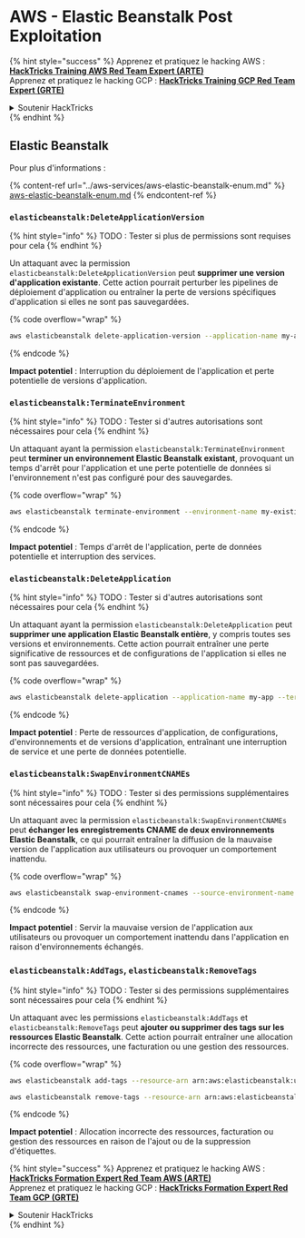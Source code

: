 # AWS - Elastic Beanstalk Post Exploitation

{% hint style="success" %}
Apprenez et pratiquez le hacking AWS :<img src="../../../.gitbook/assets/image (1) (1) (1) (1).png" alt="" data-size="line">[**HackTricks Training AWS Red Team Expert (ARTE)**](https://training.hacktricks.xyz/courses/arte)<img src="../../../.gitbook/assets/image (1) (1) (1) (1).png" alt="" data-size="line">\
Apprenez et pratiquez le hacking GCP : <img src="../../../.gitbook/assets/image (2) (1).png" alt="" data-size="line">[**HackTricks Training GCP Red Team Expert (GRTE)**<img src="../../../.gitbook/assets/image (2) (1).png" alt="" data-size="line">](https://training.hacktricks.xyz/courses/grte)

<details>

<summary>Soutenir HackTricks</summary>

* Consultez les [**plans d'abonnement**](https://github.com/sponsors/carlospolop) !
* **Rejoignez le** 💬 [**groupe Discord**](https://discord.gg/hRep4RUj7f) ou le [**groupe telegram**](https://t.me/peass) ou **suivez** nous sur **Twitter** 🐦 [**@hacktricks\_live**](https://twitter.com/hacktricks_live)**.**
* **Partagez des astuces de hacking en soumettant des PR aux** [**HackTricks**](https://github.com/carlospolop/hacktricks) et [**HackTricks Cloud**](https://github.com/carlospolop/hacktricks-cloud) dépôts github.

</details>
{% endhint %}

## Elastic Beanstalk

Pour plus d'informations :

{% content-ref url="../aws-services/aws-elastic-beanstalk-enum.md" %}
[aws-elastic-beanstalk-enum.md](../aws-services/aws-elastic-beanstalk-enum.md)
{% endcontent-ref %}

### `elasticbeanstalk:DeleteApplicationVersion`

{% hint style="info" %}
TODO : Tester si plus de permissions sont requises pour cela
{% endhint %}

Un attaquant avec la permission `elasticbeanstalk:DeleteApplicationVersion` peut **supprimer une version d'application existante**. Cette action pourrait perturber les pipelines de déploiement d'application ou entraîner la perte de versions spécifiques d'application si elles ne sont pas sauvegardées.

{% code overflow="wrap" %}
```bash
aws elasticbeanstalk delete-application-version --application-name my-app --version-label my-version
```
{% endcode %}

**Impact potentiel** : Interruption du déploiement de l'application et perte potentielle de versions d'application.

### `elasticbeanstalk:TerminateEnvironment`

{% hint style="info" %}
TODO : Tester si d'autres autorisations sont nécessaires pour cela
{% endhint %}

Un attaquant ayant la permission `elasticbeanstalk:TerminateEnvironment` peut **terminer un environnement Elastic Beanstalk existant**, provoquant un temps d'arrêt pour l'application et une perte potentielle de données si l'environnement n'est pas configuré pour des sauvegardes.

{% code overflow="wrap" %}
```bash
aws elasticbeanstalk terminate-environment --environment-name my-existing-env
```
{% endcode %}

**Impact potentiel** : Temps d'arrêt de l'application, perte de données potentielle et interruption des services.

### `elasticbeanstalk:DeleteApplication`

{% hint style="info" %}
TODO : Tester si d'autres autorisations sont nécessaires pour cela
{% endhint %}

Un attaquant ayant la permission `elasticbeanstalk:DeleteApplication` peut **supprimer une application Elastic Beanstalk entière**, y compris toutes ses versions et environnements. Cette action pourrait entraîner une perte significative de ressources et de configurations de l'application si elles ne sont pas sauvegardées.

{% code overflow="wrap" %}
```bash
aws elasticbeanstalk delete-application --application-name my-app --terminate-env-by-force
```
{% endcode %}

**Impact potentiel** : Perte de ressources d'application, de configurations, d'environnements et de versions d'application, entraînant une interruption de service et une perte de données potentielle.

### `elasticbeanstalk:SwapEnvironmentCNAMEs`

{% hint style="info" %}
TODO : Tester si des permissions supplémentaires sont nécessaires pour cela
{% endhint %}

Un attaquant avec la permission `elasticbeanstalk:SwapEnvironmentCNAMEs` peut **échanger les enregistrements CNAME de deux environnements Elastic Beanstalk**, ce qui pourrait entraîner la diffusion de la mauvaise version de l'application aux utilisateurs ou provoquer un comportement inattendu.

{% code overflow="wrap" %}
```bash
aws elasticbeanstalk swap-environment-cnames --source-environment-name my-env-1 --destination-environment-name my-env-2
```
{% endcode %}

**Impact potentiel** : Servir la mauvaise version de l'application aux utilisateurs ou provoquer un comportement inattendu dans l'application en raison d'environnements échangés.

### `elasticbeanstalk:AddTags`, `elasticbeanstalk:RemoveTags`

{% hint style="info" %}
TODO : Tester si des permissions supplémentaires sont nécessaires pour cela
{% endhint %}

Un attaquant avec les permissions `elasticbeanstalk:AddTags` et `elasticbeanstalk:RemoveTags` peut **ajouter ou supprimer des tags sur les ressources Elastic Beanstalk**. Cette action pourrait entraîner une allocation incorrecte des ressources, une facturation ou une gestion des ressources. 

{% code overflow="wrap" %}
```bash
aws elasticbeanstalk add-tags --resource-arn arn:aws:elasticbeanstalk:us-west-2:123456789012:environment/my-app/my-env --tags Key=MaliciousTag,Value=1

aws elasticbeanstalk remove-tags --resource-arn arn:aws:elasticbeanstalk:us-west-2:123456789012:environment/my-app/my-env --tag-keys MaliciousTag
```
{% endcode %}

**Impact potentiel** : Allocation incorrecte des ressources, facturation ou gestion des ressources en raison de l'ajout ou de la suppression d'étiquettes.

{% hint style="success" %}
Apprenez et pratiquez le hacking AWS :<img src="../../../.gitbook/assets/image (1) (1) (1) (1).png" alt="" data-size="line">[**HackTricks Formation Expert Red Team AWS (ARTE)**](https://training.hacktricks.xyz/courses/arte)<img src="../../../.gitbook/assets/image (1) (1) (1) (1).png" alt="" data-size="line">\
Apprenez et pratiquez le hacking GCP : <img src="../../../.gitbook/assets/image (2) (1).png" alt="" data-size="line">[**HackTricks Formation Expert Red Team GCP (GRTE)**<img src="../../../.gitbook/assets/image (2) (1).png" alt="" data-size="line">](https://training.hacktricks.xyz/courses/grte)

<details>

<summary>Soutenir HackTricks</summary>

* Consultez les [**plans d'abonnement**](https://github.com/sponsors/carlospolop)!
* **Rejoignez le** 💬 [**groupe Discord**](https://discord.gg/hRep4RUj7f) ou le [**groupe telegram**](https://t.me/peass) ou **suivez** nous sur **Twitter** 🐦 [**@hacktricks\_live**](https://twitter.com/hacktricks_live)**.**
* **Partagez des astuces de hacking en soumettant des PR au** [**HackTricks**](https://github.com/carlospolop/hacktricks) et [**HackTricks Cloud**](https://github.com/carlospolop/hacktricks-cloud) dépôts github.

</details>
{% endhint %}
